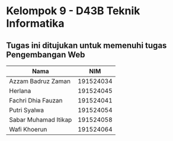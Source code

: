 # Kelompok 9 - D43B Teknik Informatika

## Tugas ini ditujukan untuk memenuhi tugas Pengembangan Web

| Nama                    | NIM        |
| ----------------------- | ---------- |
| Azzam Badruz Zaman      | 191524034  |
| Herlana                 | 191524045  |
| Fachri Dhia Fauzan      | 191524041  |
| Putri Syalwa            | 191524054  |
| Sabar Muhamad Itikap    | 191524058  |
| Wafi Khoerun            | 191524064  |
